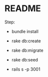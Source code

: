 # README

Step:

* bundle install

* rake db:create

* rake db:migrate

* rake db:seed

* rails s -p 3001
